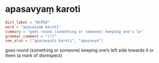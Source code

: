 # apasavyaṃ karoti

``` toml
dict_label = "NCPED"
word = "apasavyaṃ karoti"
summary = "goes round (something or someone) keeping one’s le"
grammar_comment = "(?)"
see_also = ["apasavyato karoti", "apasavya"]
```

goes round (something or someone) keeping one’s left side towards it or them (a mark of disrespect)

